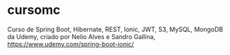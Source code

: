 # cursomc
Curso de Spring Boot, Hibernate, REST, Ionic, JWT, S3, MySQL, MongoDB
da Udemy, criado por Nelio Alves e Sandro Gallina,
https://www.udemy.com/spring-boot-ionic/
